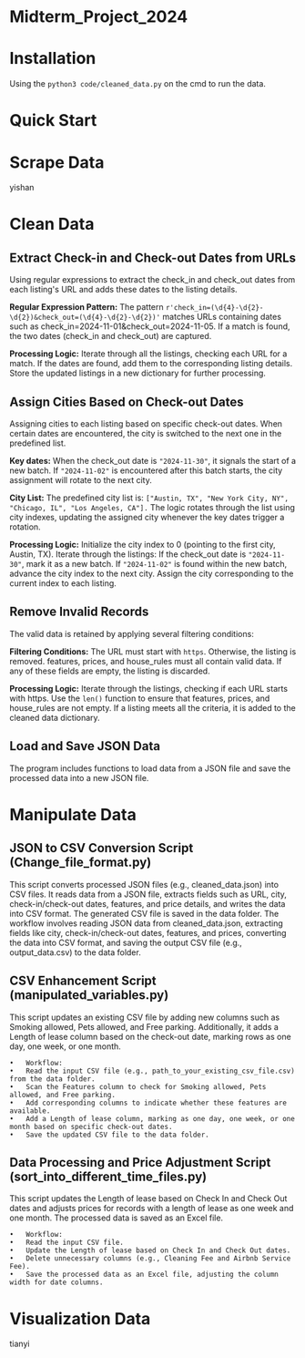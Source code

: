 # Midterm_Project_2024

# Installation

Using the `python3 code/cleaned_data.py` on the cmd to run the data.

# Quick Start

# Scrape Data
yishan

# Clean Data

## Extract Check-in and Check-out Dates from URLs
Using regular expressions to extract the check_in and check_out dates from each listing's URL and adds these dates to the listing details.

**Regular Expression Pattern:** The pattern `r'check_in=(\d{4}-\d{2}-\d{2})&check_out=(\d{4}-\d{2}-\d{2})'` matches URLs containing dates such as check_in=2024-11-01&check_out=2024-11-05.
If a match is found, the two dates (check_in and check_out) are captured.


**Processing Logic:** Iterate through all the listings, checking each URL for a match.
If the dates are found, add them to the corresponding listing details.
Store the updated listings in a new dictionary for further processing.

## Assign Cities Based on Check-out Dates
Assigning cities to each listing based on specific check-out dates. When certain dates are encountered, the city is switched to the next one in the predefined list.

**Key dates:** When the check_out date is `"2024-11-30"`, it signals the start of a new batch.
If `"2024-11-02"` is encountered after this batch starts, the city assignment will rotate to the next city.

**City List:** The predefined city list is: `["Austin, TX", "New York City, NY", "Chicago, IL", "Los Angeles, CA"].`
The logic rotates through the list using city indexes, updating the assigned city whenever the key dates trigger a rotation.

**Processing Logic:** Initialize the city index to 0 (pointing to the first city, Austin, TX).
Iterate through the listings:
If the check_out date is `"2024-11-30"`, mark it as a new batch.
If `"2024-11-02"` is found within the new batch, advance the city index to the next city.
Assign the city corresponding to the current index to each listing.


## Remove Invalid Records
The valid data is retained by applying several filtering conditions:

**Filtering Conditions:** The URL must start with `https`. Otherwise, the listing is removed.
features, prices, and house_rules must all contain valid data. If any of these fields are empty, the listing is discarded.

**Processing Logic:** Iterate through the listings, checking if each URL starts with https.
Use the `len()` function to ensure that features, prices, and house_rules are not empty.
If a listing meets all the criteria, it is added to the cleaned data dictionary.

## Load and Save JSON Data
The program includes functions to load data from a JSON file and save the processed data into a new JSON file.

# Manipulate Data

## JSON to CSV Conversion Script (Change_file_format.py) ##

This script converts processed JSON files (e.g., cleaned_data.json) into CSV files. It reads data from a JSON file, extracts fields such as URL, city, check-in/check-out dates, features, and price details, and writes the data into CSV format. The generated CSV file is saved in the data folder. The workflow involves reading JSON data from cleaned_data.json, extracting fields like city, check-in/check-out dates, features, and prices, converting the data into CSV format, and saving the output CSV file (e.g., output_data.csv) to the data folder.

## CSV Enhancement Script (manipulated_variables.py) ##

This script updates an existing CSV file by adding new columns such as Smoking allowed, Pets allowed, and Free parking. Additionally, it adds a Length of lease column based on the check-out date, marking rows as one day, one week, or one month.

	•	Workflow:
	•	Read the input CSV file (e.g., path_to_your_existing_csv_file.csv) from the data folder.
	•	Scan the Features column to check for Smoking allowed, Pets allowed, and Free parking.
	•	Add corresponding columns to indicate whether these features are available.
	•	Add a Length of lease column, marking as one day, one week, or one month based on specific check-out dates.
	•	Save the updated CSV file to the data folder.

## Data Processing and Price Adjustment Script (sort_into_different_time_files.py) ##

This script updates the Length of lease based on Check In and Check Out dates and adjusts prices for records with a length of lease as one week and one month. The processed data is saved as an Excel file.

	•	Workflow:
	•	Read the input CSV file.
	•	Update the Length of lease based on Check In and Check Out dates.
	•	Delete unnecessary columns (e.g., Cleaning Fee and Airbnb Service Fee).
	•	Save the processed data as an Excel file, adjusting the column width for date columns.

# Visualization Data
tianyi